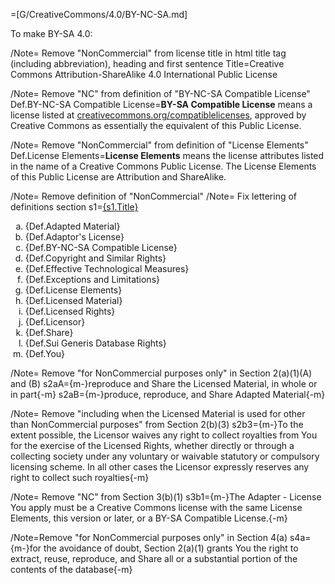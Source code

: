 =[G/CreativeCommons/4.0/BY-NC-SA.md]

To make BY-SA 4.0:

/Note= Remove "NonCommercial" from license title in html title tag (including abbreviation), heading and first sentence 
Title=Creative Commons Attribution-ShareAlike 4.0 International Public License

/Note= Remove "NC" from definition of "BY-NC-SA Compatible License" 
Def.BY-NC-SA Compatible License=<strong>BY-SA Compatible License</strong> means a license listed at <a href="//creativecommons.org/compatiblelicenses"> creativecommons.org/compatiblelicenses</a>, approved by Creative Commons as essentially the equivalent of this Public License.

/Note= Remove "NonCommercial" from definition of "License Elements"
Def.License Elements=<strong>License Elements</strong> means the license attributes listed in the name of a Creative Commons Public License. The License Elements of this Public License are Attribution and ShareAlike.

/Note= Remove definition of "NonCommercial" 
/Note= Fix lettering of definitions section
s1=<u>{s1.Title}</u><ol type='a'><li>{Def.Adapted Material}</li><li>{Def.Adaptor's License}</li><li>{Def.BY-NC-SA Compatible License}</li><li>{Def.Copyright and Similar Rights}</li><li>{Def.Effective Technological Measures}</li><li>{Def.Exceptions and Limitations}</li><li>{Def.License Elements}</li><li>{Def.Licensed Material}</li><li>{Def.Licensed Rights}</li><li>{Def.Licensor}</li><li>{Def.Share}</li><li>{Def.Sui Generis Database Rights}</li><li>{Def.You}</li></ol>

/Note= Remove "for NonCommercial purposes only" in Section 2(a)(1)(A) and (B)
s2aA={m-}reproduce and Share the Licensed Material, in whole or in part{-m}
s2aB={m-}produce, reproduce, and Share Adapted Material{-m}

/Note= Remove "including when the Licensed Material is used for other than NonCommercial purposes" from Section 2(b)(3)
s2b3={m-}To the extent possible, the Licensor waives any right to collect royalties from You for the exercise of the Licensed Rights, whether directly or through a collecting society under any voluntary or waivable statutory or compulsory licensing scheme. In all other cases the Licensor expressly reserves any right to collect such royalties{-m}

/Note= Remove "NC" from Section 3(b)(1)
s3b1={m-}The Adapter - License You apply must be a Creative Commons license with the same License Elements, this version or later, or a BY-SA Compatible License.{-m}

/Note=Remove "for NonCommercial purposes only" in Section 4(a)
s4a={m-}for the avoidance of doubt, Section 2(a)(1) grants You the right to extract, reuse, reproduce, and Share all or a substantial portion of the contents of the database{-m}  
